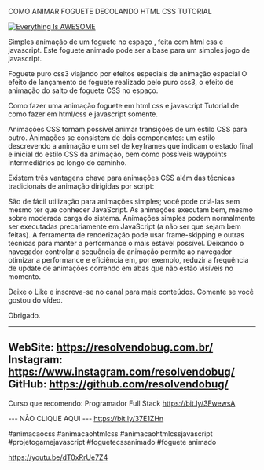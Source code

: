 COMO ANIMAR FOGUETE DECOLANDO HTML CSS TUTORIAL

[![Everything Is AWESOME](https://img.youtube.com/vi/dT0xRrUe7Z4/0.jpg)](https://youtu.be/dT0xRrUe7Z4 "Everything Is AWESOME")

Simples animação de um foguete no espaço , feita com html css e javascript.
Este foguete animado pode ser a base para um simples jogo de javascript.

Foguete puro css3 viajando por efeitos especiais de animação espacial
O efeito de lançamento de foguete realizado pelo puro css3, o efeito de animação do salto de foguete CSS no espaço.

Como fazer uma animação foguete em html css e javascript
Tutorial de como fazer em html/css e javascript somente.

Animações CSS tornam possível animar transições de um estilo CSS para outro. Animações se consistem de dois componentes: um estilo descrevendo a animação e um set de keyframes que indicam o estado final e inicial do estilo CSS da animação, bem como possíveis waypoints intermediários ao longo do caminho.

Existem três vantagens chave para animações CSS além das técnicas tradicionais de animação dirigidas por script:

São de fácil utilização para animações simples; você pode criá-las sem mesmo ter que conhecer JavaScript.
As animações executam bem, mesmo sobre moderada carga do sistema. Animações simples podem normalmente ser executadas precariamente em JavaScript (a não ser que sejam bem feitas). A ferramenta de renderização pode usar frame-skipping e outras técnicas para manter a performance o mais estável possível.
Deixando o navegador controlar a sequência de animação permite ao navegador otimizar a performance e eficiência em, por exemplo, reduzir a frequência de update de animações correndo em abas que não estão visíveis no momento.

Deixe o Like e inscreva-se no canal para mais conteúdos.
Comente se você gostou do vídeo.

Obrigado.

------------------------------
WebSite: https://resolvendobug.com.br/
Instagram: https://www.instagram.com/resolvendobug/
GitHub: https://github.com/resolvendobug/
------------------------------
Curso que recomendo:
Programador Full Stack
https://bit.ly/3FwewsA

--- NÃO CLIQUE AQUI ---
https://bit.ly/37E1ZHn

#animacaocss
#animacaohtmlcss
#animacaohtmlcssjavascript
#projetogamejavascript
#foguetecssanimado
#foguete animado

https://youtu.be/dT0xRrUe7Z4


